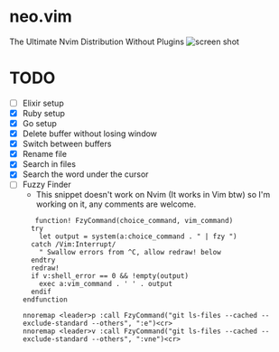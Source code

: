# neo.vim
The Ultimate Nvim Distribution Without Plugins
![screen shot](https://github.com/azbshiri/neo.vim/blob/master/screenshot.png)


# TODO
- [ ] Elixir setup
- [x] Ruby setup
- [x] Go setup
- [x] Delete buffer without losing window
- [x] Switch between buffers
- [x] Rename file
- [x] Search in files
- [x] Search the word under the cursor
- [ ] Fuzzy Finder
  - This snippet doesn't work on Nvim (It works in Vim btw) so I'm working on it, any comments are welcome.
  ```vim
     function! FzyCommand(choice_command, vim_command)
    try
      let output = system(a:choice_command . " | fzy ")
    catch /Vim:Interrupt/
      " Swallow errors from ^C, allow redraw! below
    endtry
    redraw!
    if v:shell_error == 0 && !empty(output)
      exec a:vim_command . ' ' . output
    endif
  endfunction

  nnoremap <leader>p :call FzyCommand("git ls-files --cached --exclude-standard --others", ":e")<cr>
  nnoremap <leader>v :call FzyCommand("git ls-files --cached --exclude-standard --others", ":vne")<cr>
  ```
